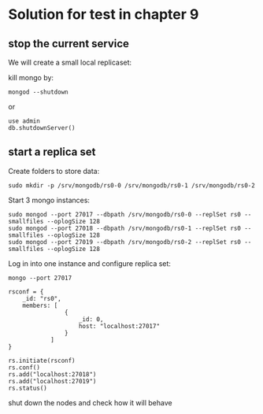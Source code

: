 # Solution for test in chapter 9

## stop the current service

We will create a small local replicaset:

kill mongo by:

	mongod --shutdown

or

	use admin
	db.shutdownServer()

## start a replica set

Create folders to store data:

	sudo mkdir -p /srv/mongodb/rs0-0 /srv/mongodb/rs0-1 /srv/mongodb/rs0-2

Start 3 mongo instances:

	sudo mongod --port 27017 --dbpath /srv/mongodb/rs0-0 --replSet rs0 --smallfiles --oplogSize 128
	sudo mongod --port 27018 --dbpath /srv/mongodb/rs0-1 --replSet rs0 --smallfiles --oplogSize 128
	sudo mongod --port 27019 --dbpath /srv/mongodb/rs0-2 --replSet rs0 --smallfiles --oplogSize 128

Log in into one instance and configure replica set:

	mongo --port 27017

	rsconf = {
        _id: "rs0",
        members: [
                	{
                    	_id: 0,
                    	host: "localhost:27017"
                    }
                ]
    }

	rs.initiate(rsconf)
	rs.conf()
	rs.add("localhost:27018")
	rs.add("localhost:27019")
	rs.status()

shut down the nodes and check how it will behave
